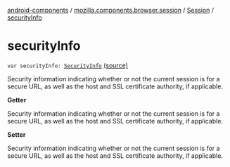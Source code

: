 [android-components](../../index.md) / [mozilla.components.browser.session](../index.md) / [Session](index.md) / [securityInfo](./security-info.md)

# securityInfo

`var securityInfo: `[`SecurityInfo`](-security-info/index.md) [(source)](https://github.com/mozilla-mobile/android-components/blob/master/components/browser/session/src/main/java/mozilla/components/browser/session/Session.kt#L199)

Security information indicating whether or not the current session is
for a secure URL, as well as the host and SSL certificate authority, if applicable.

**Getter**

Security information indicating whether or not the current session is
for a secure URL, as well as the host and SSL certificate authority, if applicable.

**Setter**

Security information indicating whether or not the current session is
for a secure URL, as well as the host and SSL certificate authority, if applicable.

